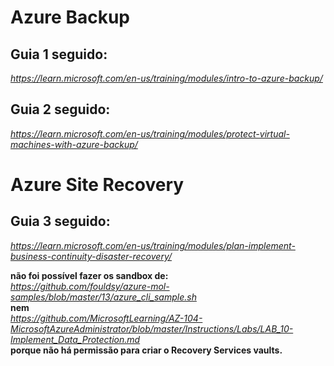 # Azure Backup
## Guia 1 seguido:
_https://learn.microsoft.com/en-us/training/modules/intro-to-azure-backup/_

## Guia 2 seguido:
_https://learn.microsoft.com/en-us/training/modules/protect-virtual-machines-with-azure-backup/_

# Azure Site Recovery
## Guia 3 seguido:
_https://learn.microsoft.com/en-us/training/modules/plan-implement-business-continuity-disaster-recovery/_

__não foi possível fazer os sandbox de:__\
_https://github.com/fouldsy/azure-mol-samples/blob/master/13/azure_cli_sample.sh_ \
__nem__ \
_https://github.com/MicrosoftLearning/AZ-104-MicrosoftAzureAdministrator/blob/master/Instructions/Labs/LAB_10-Implement_Data_Protection.md_ \
__porque não há permissão para criar o Recovery Services vaults.__